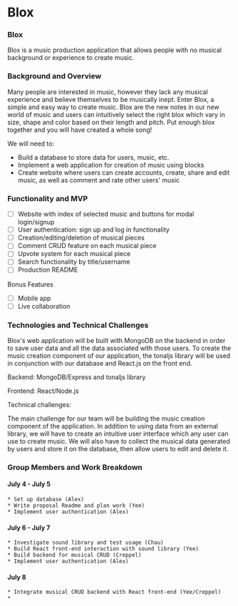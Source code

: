# Blox

### Blox 

Blox is a music production application that allows people with no musical background or experience to create music.

### Background and Overview

Many people are interested in music, however they lack any musical experience and believe themselves to be musically inept. Enter Blox, a simple and easy way to create music. Blox are the new notes in our new world of music and users can intuitively select the right blox which vary in size, shape and color based on their length and pitch. Put enough blox together and you will have created a whole song!

We will need to:
  * Build a database to store data for users, music, etc.
  * Implement a web application for creation of music using blocks
  * Create website where users can create accounts, create, share and edit music, as well as comment and rate other users' music

### Functionality and MVP

  - [ ] Website with index of selected music and buttons for modal login/signup
  - [ ] User authentication: sign up and log in functionality
  - [ ] Creation/editing/deletion of musical pieces
  - [ ] Comment CRUD feature on each musical piece
  - [ ] Upvote system for each musical piece
  - [ ] Search functionality by title/username
  - [ ] Production README
  
  Bonus Features
  
  - [ ] Mobile app
  - [ ] Live collaboration
  
  ### Technologies and Technical Challenges
  
  Blox's web application will be built with MongoDB on the backend in order to save user data and all the data associated with those users. To create the music creation component of our application, the tonaljs library will be used in conjunction with our database and React.js on the front end. 
  
  Backend: MongoDB/Express and tonaljs library
  
  Frontend: React/Node.js
  
  Technical challenges:
  
  The main challenge for our team will be building the music creation component of the application. In addition to using data from an external library, we will have to create an intuitive user interface which any user can use to create music. We will also have to collect the musical data generated by users and store it on the database, then allow users to edit and delete it. 
  
  
  ### Group Members and Work Breakdown
  
  #### July 4 - July 5
  
    * Set up database (Alex)
    * Write proposal Readme and plan work (Yee)
    * Implement user authentication (Alex)
  
  #### July 6 - July 7
  
    * Investigate sound library and test usage (Chau) 
    * Build React front-end interaction with sound library (Yee)
    * Build backend for musical CRUD (Creppel)
    * Implement user authentication (Alex)
  
  #### July 8
    
    * Integrate musical CRUD backend with React front-end (Yee/Creppel)
    * 
